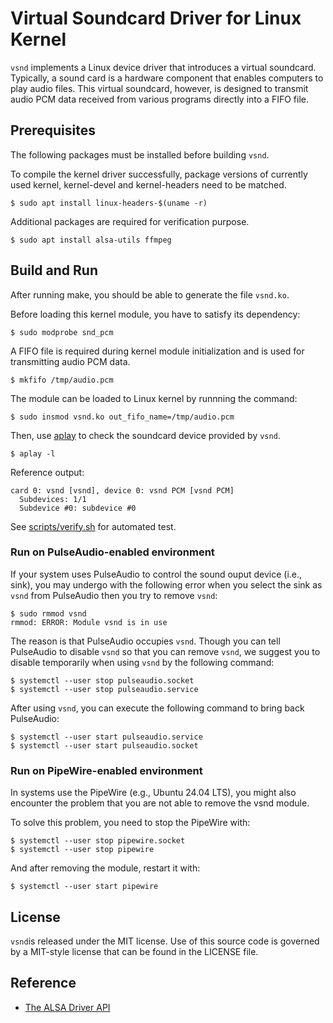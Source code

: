 # Virtual Soundcard Driver for Linux Kernel

`vsnd` implements a Linux device driver that introduces a virtual soundcard.
Typically, a sound card is a hardware component that enables computers to play
audio files. This virtual soundcard, however, is designed to transmit audio
PCM data received from various programs directly into a FIFO file.

## Prerequisites

The following packages must be installed before building `vsnd`.

To compile the kernel driver successfully, package versions of currently used
kernel, kernel-devel and kernel-headers need to be matched.

```shell
$ sudo apt install linux-headers-$(uname -r)
```

Additional packages are required for verification purpose.

```shell
$ sudo apt install alsa-utils ffmpeg
```

## Build and Run

After running make, you should be able to generate the file `vsnd.ko`.

Before loading this kernel module, you have to satisfy its dependency:

```shell
$ sudo modprobe snd_pcm
```

A FIFO file is required during kernel module initialization and is used for
transmitting audio PCM data.

```shell
$ mkfifo /tmp/audio.pcm
```

The module can be loaded to Linux kernel by runnning the command:

```shell
$ sudo insmod vsnd.ko out_fifo_name=/tmp/audio.pcm
```

Then, use [aplay](https://manpages.org/aplay) to check the soundcard device
provided by `vsnd`.

```shell
$ aplay -l
```

Reference output:

```
card 0: vsnd [vsnd], device 0: vsnd PCM [vsnd PCM]
  Subdevices: 1/1
  Subdevice #0: subdevice #0
```

See [scripts/verify.sh](scripts/verify.sh) for automated test.

### Run on PulseAudio-enabled environment

If your system uses PulseAudio to control the sound ouput
device (i.e., sink), you may undergo
with the following error when you select the sink
as `vsnd` from PulseAudio then you try to remove `vsnd`:

```shell
$ sudo rmmod vsnd
rmmod: ERROR: Module vsnd is in use
```

The reason is that PulseAudio occupies `vsnd`. Though you can
tell PulseAudio to disable `vsnd` so that you can remove `vsnd`,
we suggest you to disable temporarily when using `vsnd` by the following
command:

```shell
$ systemctl --user stop pulseaudio.socket
$ systemctl --user stop pulseaudio.service
```

After using `vsnd`, you can execute the following command to bring
back PulseAudio:

```shell
$ systemctl --user start pulseaudio.service
$ systemctl --user start pulseaudio.socket
```

### Run on PipeWire-enabled environment

In systems use the PipeWire (e.g., Ubuntu 24.04 LTS), you might also encounter
the problem that you are not able to remove the vsnd module.

To solve this problem, you need to stop the PipeWire with:

```shell
$ systemctl --user stop pipewire.socket
$ systemctl --user stop pipewire
```

And after removing the module, restart it with:

```shell
$ systemctl --user start pipewire
```

## License

`vsnd`is released under the MIT license. Use of this source code is governed by
a MIT-style license that can be found in the LICENSE file.

## Reference

* [The ALSA Driver API](https://www.kernel.org/doc/html/latest/sound/kernel-api/alsa-driver-api.html)
